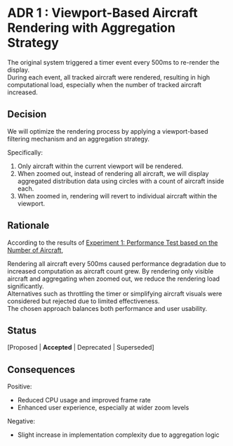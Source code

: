 # ADR 1 : Viewport-Based Aircraft Rendering with Aggregation Strategy

The original system triggered a timer event every 500ms to re-render the display.  
During each event, all tracked aircraft were rendered, resulting in high computational load, especially when the number of tracked aircraft increased.

## Decision
We will optimize the rendering process by applying a viewport-based filtering mechanism and an aggregation strategy.  

Specifically:
1. Only aircraft within the current viewport will be rendered.
2. When zoomed out, instead of rendering all aircraft, we will display aggregated distribution data using circles with a count of aircraft inside each.
3. When zoomed in, rendering will revert to individual aircraft within the viewport.

## Rationale
According to the results of [Experiment 1: Performance Test based on the Number of Aircraft](../experiments/exp01-aircraft-number.md), 

Rendering all aircraft every 500ms caused performance degradation due to increased computation as aircraft count grew. By rendering only visible aircraft and aggregating when zoomed out, we reduce the rendering load significantly.  
Alternatives such as throttling the timer or simplifying aircraft visuals were considered but rejected due to limited effectiveness.  
The chosen approach balances both performance and user usability.

## Status
[Proposed | **Accepted** | Deprecated | Superseded]

## Consequences
Positive:  
- Reduced CPU usage and improved frame rate  
- Enhanced user experience, especially at wider zoom levels

Negative:
- Slight increase in implementation complexity due to aggregation logic
